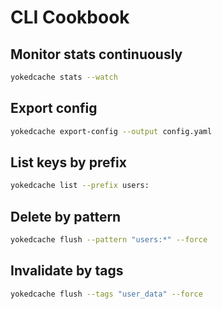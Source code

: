 # CLI Cookbook

## Monitor stats continuously

```bash
yokedcache stats --watch
```

## Export config

```bash
yokedcache export-config --output config.yaml
```

## List keys by prefix

```bash
yokedcache list --prefix users:
```

## Delete by pattern

```bash
yokedcache flush --pattern "users:*" --force
```

## Invalidate by tags

```bash
yokedcache flush --tags "user_data" --force
```
